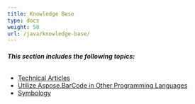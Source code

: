 ```yaml
---
title: Knowledge Base
type: docs
weight: 50
url: /java/knowledge-base/
---
```


###### **This section includes the following topics:** 
- [Technical Articles](/barcode/java/technical-articles-html/)
- [Utilize Aspose.BarCode in Other Programming Languages](/barcode/java/utilize-aspose-barcode-in-other-programming-languages-html/)
- [Symbology](/barcode/java/symbology-html/)
